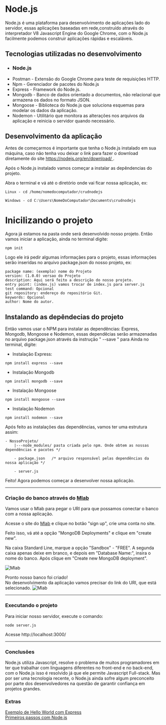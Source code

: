 # Node.js

Node.js é uma plataforma para desenvolvimento de aplicações lado do servidor, essas aplicações baseadas em rede,construído através do interpretador V8 Javascript Engine do Google Chrome, com o Node.js facilmente podemos construir aplicações rápidas e escaláveis.

## Tecnologias utilizadas no desenvolvimento

* ### Node.js
* Postman - Extensão do Google Chrome para teste de requisições HTTP.
* Npm - Gerenciador de pacotes do Node.js
* Express - Framework do Node.js.
* Mongodb - Banco de dados orientado a documentos, não relacional que armazena os dados no formato JSON.
* Mongoose - Biblioteca do Node.js que soluciona esquemas para modelar os dados da aplicação.
* Nodemon - Utilitário que monitora as alterações nos arquivos da aplicação e reinicia o servidor quando necessário.


## Desenvolvimento da aplicação

Antes de começarmos é importante que tenha o Node.js instalado em sua máquina, caso não tenha vou deixar o link para fazer o download diretamente do site [ https://nodejs.org/en/download/ ](https://nodejs.org/en/download/).

Após o Node.js instalado vamos começar a instalar as depêndencias do projeto.

Abra o terminal e vá até o diretório onde vai ficar nossa aplicação, ex:
```
Linux - cd /home/nomedocomputador/crudnodejs 
 
Windows - cd C:\Users\NomeDoComputador\Documents\crudnodejs
```
# Inicilizando o projeto

Agora já estamos na pasta onde será desenvolvido nosso projeto.
Então vamos iniciar a aplicação, ainda no terminal digite:

```
npm init
```
Logo ele irá pedir algumas informaçães para o projeto, essas informações serão inseridas no arquivo package.json do nosso projeto, ex:
```
package name: (exemplo) nome do Projeto
version: (1.0.0) versao do Projeto
description: Aqui será feito a descrição do nosso projeto.
entry point: (index.js) vamos trocar de index.js para server.js
test command: Opcional
git repository: endereço do repositório Git.
keywords: Opcional
author: Nome do autor.
```
## Instalando as depêndecias do projeto

Então vamos usar o NPM para instalar as dependências: Express, Mongodb, Mongoose e Nodemon, essas dependêcias serão armazenadas no arquivo package.json através da instrução " --save "  para Ainda no terminal, digite:

* Instalação Express:
```
npm install express --save

```
* Instalação Mongodb
```
npm install mongodb --save

```

* Instalação Mongoose
```
npm install mongoose --save

```
* Instalação Nodemon
```
npm install nodemon --save

```
Após feito as instalações das dependências, vamos ter uma estrutura assim: 

```
- NossoProjeto/
    |---node_modules/ pasta criada pelo npm. Onde obtem as nossas dependências e pacotes */
 
    - package.json   /* arquivo responsável pelas dependências da nossa aplicação */
 
    - server.js
```
Feito!
Agora podemos começar a desenvolver nossa aplicação.
<hr>

### Criação do banco através do [Mlab](https://mlab.com/)

Vamos usar o Mlab para pegar o URI para que possamos conectar o banco com a nossa aplicação.

Acesse o site do [Mlab](https://mlab.com/)  e clique no botão "sign up", crie uma conta no site.

Feito isso, vá até a opção "MongoDB Deployments" e clique em "create new".

Na caixa Standard Line, marque a opção "Sandbox" - "FREE".
A segunda caixa apenas deixe em branco, e depois em "Database Name:", insira o nome do banco.
Após clique em "Create new MongoDB deployment".

![Mlab](https://i.imgsafe.org/2bdd5097f7.png)

Pronto nosso banco foi criado!<br>
No desenvolvimento da aplicação vamos precisar do link do URI, que está selecionado.
![Mlab](https://i.imgsafe.org/2c09d9cf2e.png)

<hr>

### Executando o projeto

Para iniciar nosso servidor, execute o comando:
```
node server.js

```
Acesse http://localhost:3000/ 

<hr>

### Conclusões

Node.js utiliza Javascript, resolve o problema de muitos programadores em ter que trabalhar com linguagens diferentes no front-end e no back-end, com o Node.js isso é resolvido já que ele permite Javascript Full-stack.
Mas por ser uma tecnologia recente, o Node.js ainda sofre algum preconceito por parte dos desenvolvedores na questão de garantir confiança em projetos grandes.

### Extras

[Exemplo de Hello World com Express](http://expressjs.com/pt-br/starter/hello-world.html)<br>
[Primeiros passos com Node.js](https://tableless.com.br/o-que-nodejs-primeiros-passos-com-node-js/)

